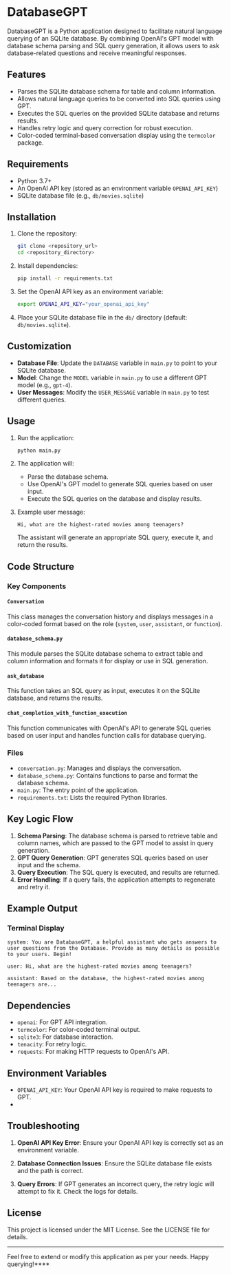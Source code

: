 # DatabaseGPT

DatabaseGPT is a Python application designed to facilitate natural language querying of an SQLite database. By combining
OpenAI's GPT model with database schema parsing and SQL query generation, it allows users to ask database-related
questions and receive meaningful responses.

## Features

- Parses the SQLite database schema for table and column information.
- Allows natural language queries to be converted into SQL queries using GPT.
- Executes the SQL queries on the provided SQLite database and returns results.
- Handles retry logic and query correction for robust execution.
- Color-coded terminal-based conversation display using the `termcolor` package.

## Requirements

- Python 3.7+
- An OpenAI API key (stored as an environment variable `OPENAI_API_KEY`)
- SQLite database file (e.g., `db/movies.sqlite`)

## Installation

1. Clone the repository:
    ```bash
    git clone <repository_url>
    cd <repository_directory>
    ```

2. Install dependencies:
    ```bash
    pip install -r requirements.txt
    ```

3. Set the OpenAI API key as an environment variable:
    ```bash
    export OPENAI_API_KEY="your_openai_api_key"
    ```

4. Place your SQLite database file in the `db/` directory (default: `db/movies.sqlite`).

## Customization

- **Database File**: Update the `DATABASE` variable in `main.py` to point to your SQLite database.
- **Model**: Change the `MODEL` variable in `main.py` to use a different GPT model (e.g., `gpt-4`).
- **User Messages**: Modify the `USER_MESSAGE` variable in `main.py` to test different queries.

## Usage

1. Run the application:
    ```bash
    python main.py
    ```

2. The application will:
    - Parse the database schema.
    - Use OpenAI's GPT model to generate SQL queries based on user input.
    - Execute the SQL queries on the database and display results.

3. Example user message:
    ```
    Hi, what are the highest-rated movies among teenagers?
    ```

   The assistant will generate an appropriate SQL query, execute it, and return the results.

## Code Structure

### Key Components

#### `Conversation`

This class manages the conversation history and displays messages in a color-coded format based on the role (`system`,
`user`, `assistant`, or `function`).

#### `database_schema.py`

This module parses the SQLite database schema to extract table and column information and formats it for display or use
in SQL generation.

#### `ask_database`

This function takes an SQL query as input, executes it on the SQLite database, and returns the results.

#### `chat_completion_with_function_execution`

This function communicates with OpenAI's API to generate SQL queries based on user input and handles function calls for
database querying.

### Files

- `conversation.py`: Manages and displays the conversation.
- `database_schema.py`: Contains functions to parse and format the database schema.
- `main.py`: The entry point of the application.
- `requirements.txt`: Lists the required Python libraries.

## Key Logic Flow

1. **Schema Parsing**: The database schema is parsed to retrieve table and column names, which are passed to the GPT
   model to assist in query generation.
2. **GPT Query Generation**: GPT generates SQL queries based on user input and the schema.
3. **Query Execution**: The SQL query is executed, and results are returned.
4. **Error Handling**: If a query fails, the application attempts to regenerate and retry it.

## Example Output

### Terminal Display

```plaintext
system: You are DatabaseGPT, a helpful assistant who gets answers to user questions from the Database. Provide as many details as possible to your users. Begin!

user: Hi, what are the highest-rated movies among teenagers?

assistant: Based on the database, the highest-rated movies among teenagers are...
```

## Dependencies

- `openai`: For GPT API integration.
- `termcolor`: For color-coded terminal output.
- `sqlite3`: For database interaction.
- `tenacity`: For retry logic.
- `requests`: For making HTTP requests to OpenAI's API.

## Environment Variables

- `OPENAI_API_KEY`: Your OpenAI API key is required to make requests to GPT.
-

## Troubleshooting

1. **OpenAI API Key Error**:
   Ensure your OpenAI API key is correctly set as an environment variable.

2. **Database Connection Issues**:
   Ensure the SQLite database file exists and the path is correct.

3. **Query Errors**:
   If GPT generates an incorrect query, the retry logic will attempt to fix it. Check the logs for details.

## License

This project is licensed under the MIT License. See the LICENSE file for details.

---

Feel free to extend or modify this application as per your needs. Happy querying!****